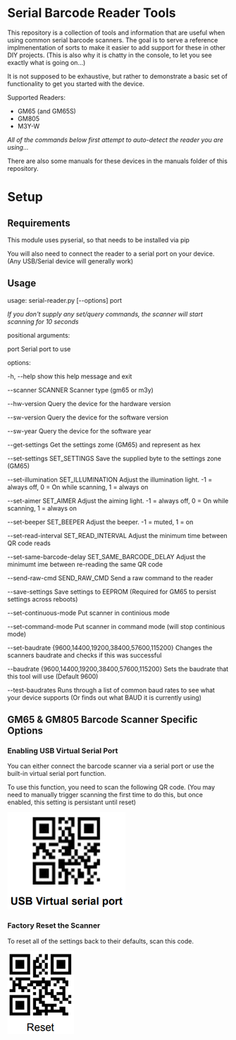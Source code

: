 # Serial Barcode Reader Tools
This repository is a collection of tools and information that are useful when using common serial barcode scanners. The goal is to serve a reference implmenentation of sorts to make it easier to add support for these in other DIY projects. (This is also why it is chatty in the console, to let you see exactly what is going on...)

It is not supposed to be exhaustive, but rather to demonstrate a basic set of functionality to get you started with the device. 

Supported Readers:
* GM65 (and GM65S) 
* GM805
* M3Y-W
  
_All of the commands below first attempt to auto-detect the reader you are using..._

There are also some manuals for these devices in the manuals folder of this repository.

# Setup
## Requirements
This module uses pyserial, so that needs to be installed via pip

You will also need to connect the reader to a serial port on your device. (Any USB/Serial device will generally work)

## Usage

usage: serial-reader.py [--options] port

_If you don't supply any set/query commands, the scanner will start scanning for 10 seconds_

positional arguments:

  port                  Serial port to use

options:

  -h, --help                                            show this help message and exit

  --scanner SCANNER                                     Scanner type (gm65 or m3y)

  --hw-version                                          Query the device for the hardware version

  --sw-version                                          Query the device for the software version

  --sw-year                                             Query the device for the software year

  --get-settings                                        Get the settings zome (GM65) and represent as hex

  --set-settings SET_SETTINGS                           Save the supplied byte to the settings zone (GM65)

  --set-illumination SET_ILLUMINATION                   Adjust the illumination light. -1 = always off, 0 = On while scanning, 1 = always on

  --set-aimer SET_AIMER                                 Adjust the aiming light. -1 = always off, 0 = On while scanning, 1 = always on

  --set-beeper SET_BEEPER                               Adjust the beeper. -1 = muted, 1 = on

  --set-read-interval SET_READ_INTERVAL                 Adjust the minimum time between QR code reads

  --set-same-barcode-delay SET_SAME_BARCODE_DELAY       Adjust the minimumt ime between re-reading the same QR code

  --send-raw-cmd SEND_RAW_CMD                           Send a raw command to the reader

  --save-settings                                       Save settings to EEPROM (Required for GM65 to persist settings across reboots)

  --set-continuous-mode                                 Put scanner in continious mode

  --set-command-mode                                    Put scanner in command mode (will stop continious mode)

  --set-baudrate {9600,14400,19200,38400,57600,115200}  Changes the scanners baudrate and checks if this was successful

  --baudrate {9600,14400,19200,38400,57600,115200}      Sets the baudrate that this tool will use (Default 9600)

  --test-baudrates                                      Runs through a list of common baud rates to see what your device supports (Or finds out what BAUD it is currently using)


## GM65 & GM805 Barcode Scanner Specific Options

### Enabling USB Virtual Serial Port
You can either connect the barcode scanner via a serial port or use the built-in virtual serial port function.

To use this function, you need to scan the following QR code. (You may need to manually trigger scanning the first time to do this, but once enabled, this setting is persistant until reset)

![](utility_qr_codes/gm65/enable_virtual_usb.png)

### Factory Reset the Scanner
To reset all of the settings back to their defaults, scan this code.

![](utility_qr_codes/gm65/factory_reset.png)
